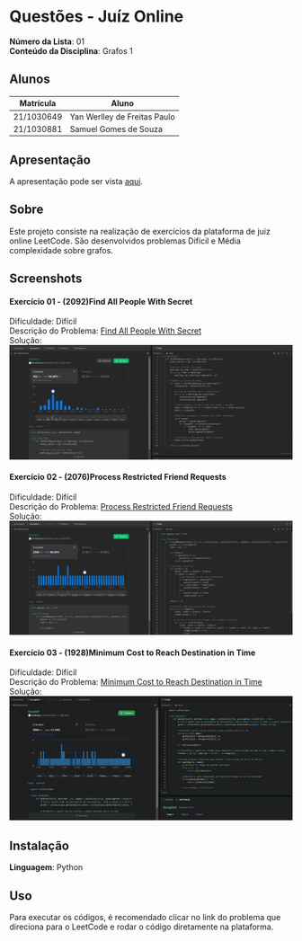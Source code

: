 # Questões - Juíz Online

**Número da Lista**: 01<br>
**Conteúdo da Disciplina**: Grafos 1<br>

## Alunos

| Matrícula  | Aluno                               |
| ---------- | ----------------------------------- |
| 21/1030649 | Yan Werlley de Freitas Paulo |
| 21/1030881 | Samuel Gomes de Souza         |

## Apresentação

A apresentação pode ser vista [aqui](https://www.youtube.com/watch?v=egHqd4GtLUg).

## Sobre

Este projeto consiste na realização de exercícios da plataforma de juiz online LeetCode. São desenvolvidos problemas Difícil e Média
complexidade sobre grafos.

## Screenshots

#### Exercício 01 - (2092)Find All People With Secret

Dificuldade: Difícil <br>
Descrição do Problema: [Find All People With Secret](https://leetcode.com/problems/find-all-people-with-secret/description/)<br>
Solução: ![2092](./prints/2092.png)

#### Exercício 02 - (2076)Process Restricted Friend Requests

Dificuldade: Difícil<br>
Descrição do Problema: [Process Restricted Friend Requests](https://leetcode.com/problems/process-restricted-friend-requests/description/)<br>
Solução: ![2076](./prints/2076.png)

#### Exercício 03 - (1928)Minimum Cost to Reach Destination in Time

Dificuldade: Difícil <br>
Descrição do Problema: [Minimum Cost to Reach Destination in Time](https://leetcode.com/problems/minimum-cost-to-reach-destination-in-time/description/)<br>
Solução: ![1928](./prints/1928.png)

## Instalação

**Linguagem**: Python <br>

## Uso

Para executar os códigos, é recomendado clicar no link do problema que direciona para o LeetCode e rodar o código diretamente na plataforma.
<!--## Outros

Quaisquer outras informações sobre seu projeto podem ser descritas abaixo.

-->
